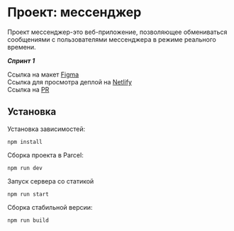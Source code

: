 # Проект: мессенджер 
Проект мессенджер-это веб-приложение, позволяющее обмениваться сообщениями с пользователями мессенджера в режиме реального времени. 

***Спринт 1***

Ссылка на макет [Figma](https://www.figma.com/file/njyjjPgy6kp0n79tn3Mn3M/PChat?node-id=0%3A1&t=qJ1olCzblo437EyZ-1)  
Ссылка для просмотра деплой на [Netlify](https://pollimchat.netlify.app)    
Ссылка на [PR](https://github.com/PolinaMakarenko/middle.messenger.praktikum.yandex/pull/2/)


## Установка

Установка зависимостей:
```
npm install
```

Сборка проекта в Parcel:
```
npm run dev
```

Запуск сервера со статикой

```
npm run start
```

Сборка стабильной версии: 

```
npm run build
```
